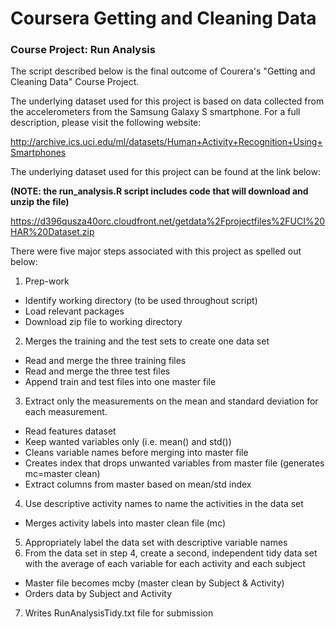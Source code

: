 # Coursera Getting and Cleaning Data
### Course Project: Run Analysis

The script described below is the final outcome of Courera's "Getting and Cleaning Data" Course Project.

The underlying dataset used for this project is based on data collected from the accelerometers from the Samsung Galaxy S smartphone. For a full description, please visit the following website:

http://archive.ics.uci.edu/ml/datasets/Human+Activity+Recognition+Using+Smartphones

The underlying dataset used for this project can be found at the link below:

**(NOTE: the run_analysis.R script includes code that will download and unzip the file)**

https://d396qusza40orc.cloudfront.net/getdata%2Fprojectfiles%2FUCI%20HAR%20Dataset.zip 

There were five major steps associated with this project as spelled out below:

1. Prep-work
  * Identify working directory (to be used throughout script)
  * Load relevant packages
  * Download zip file to working directory
2. Merges the training and the test sets to create one data set
  * Read and merge the three training files
  * Read and merge the three test files
  * Append train and test files into one master file
3. Extract only the measurements on the mean and standard deviation for each measurement.
  * Read features dataset
  * Keep wanted variables only (i.e. mean() and std())
  * Cleans variable names before merging into master file
  * Creates index that drops unwanted variables from master file (generates mc=master clean)
  * Extract columns from master based on mean/std index
4. Use descriptive activity names to name the activities in the data set
  * Merges activity labels into master clean file (mc)
5. Appropriately label the data set with descriptive variable names
6. From the data set in step 4, create a second, independent tidy data set with the average of each variable for each activity and each subject
  * Master file becomes mcby (master clean by Subject & Activity)
  * Orders data by Subject and Activity
7. Writes RunAnalysisTidy.txt file for submission
